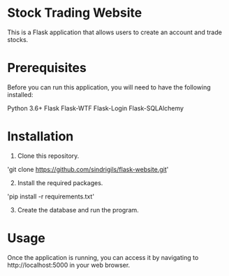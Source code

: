# Stock Trading Website

This is a Flask application that allows users to create an account and trade stocks.

# Prerequisites
Before you can run this application, you will need to have the following installed:

Python 3.6+
Flask
Flask-WTF
Flask-Login
Flask-SQLAlchemy

# Installation
1. Clone this repository.

'git clone https://github.com/sindrigils/flask-website.git'

2. Install the required packages.

'pip install -r requirements.txt'

3. Create the database and run the program.

# Usage
Once the application is running, you can access it by navigating to http://localhost:5000 in your web browser.

